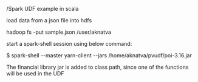 /Spark UDF example in scala

load data from a json file into hdfs

hadoop fs -put sample.json /user/aknatva

start a spark-shell session using below command:

$ spark-shell --master yarn-client --jars /home/aknatva/pvudf/poi-3.16.jar

The financial library jar is added to class path, since one of the functions will be used in the UDF

